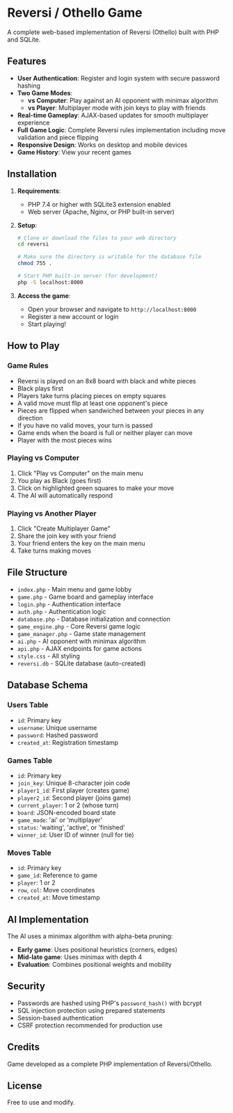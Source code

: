 # Reversi / Othello Game

A complete web-based implementation of Reversi (Othello) built with PHP and SQLite.

## Features

- **User Authentication**: Register and login system with secure password hashing
- **Two Game Modes**:
  - **vs Computer**: Play against an AI opponent with minimax algorithm
  - **vs Player**: Multiplayer mode with join keys to play with friends
- **Real-time Gameplay**: AJAX-based updates for smooth multiplayer experience
- **Full Game Logic**: Complete Reversi rules implementation including move validation and piece flipping
- **Responsive Design**: Works on desktop and mobile devices
- **Game History**: View your recent games

## Installation

1. **Requirements**:
   - PHP 7.4 or higher with SQLite3 extension enabled
   - Web server (Apache, Nginx, or PHP built-in server)

2. **Setup**:
   ```bash
   # Clone or download the files to your web directory
   cd reversi

   # Make sure the directory is writable for the database file
   chmod 755 .

   # Start PHP built-in server (for development)
   php -S localhost:8000
   ```

3. **Access the game**:
   - Open your browser and navigate to `http://localhost:8000`
   - Register a new account or login
   - Start playing!

## How to Play

### Game Rules
- Reversi is played on an 8x8 board with black and white pieces
- Black plays first
- Players take turns placing pieces on empty squares
- A valid move must flip at least one opponent's piece
- Pieces are flipped when sandwiched between your pieces in any direction
- If you have no valid moves, your turn is passed
- Game ends when the board is full or neither player can move
- Player with the most pieces wins

### Playing vs Computer
1. Click "Play vs Computer" on the main menu
2. You play as Black (goes first)
3. Click on highlighted green squares to make your move
4. The AI will automatically respond

### Playing vs Another Player
1. Click "Create Multiplayer Game"
2. Share the join key with your friend
3. Your friend enters the key on the main menu
4. Take turns making moves

## File Structure

- `index.php` - Main menu and game lobby
- `game.php` - Game board and gameplay interface
- `login.php` - Authentication interface
- `auth.php` - Authentication logic
- `database.php` - Database initialization and connection
- `game_engine.php` - Core Reversi game logic
- `game_manager.php` - Game state management
- `ai.php` - AI opponent with minimax algorithm
- `api.php` - AJAX endpoints for game actions
- `style.css` - All styling
- `reversi.db` - SQLite database (auto-created)

## Database Schema

### Users Table
- `id`: Primary key
- `username`: Unique username
- `password`: Hashed password
- `created_at`: Registration timestamp

### Games Table
- `id`: Primary key
- `join_key`: Unique 8-character join code
- `player1_id`: First player (creates game)
- `player2_id`: Second player (joins game)
- `current_player`: 1 or 2 (whose turn)
- `board`: JSON-encoded board state
- `game_mode`: 'ai' or 'multiplayer'
- `status`: 'waiting', 'active', or 'finished'
- `winner_id`: User ID of winner (null for tie)

### Moves Table
- `id`: Primary key
- `game_id`: Reference to game
- `player`: 1 or 2
- `row`, `col`: Move coordinates
- `created_at`: Move timestamp

## AI Implementation

The AI uses a minimax algorithm with alpha-beta pruning:
- **Early game**: Uses positional heuristics (corners, edges)
- **Mid-late game**: Uses minimax with depth 4
- **Evaluation**: Combines positional weights and mobility

## Security

- Passwords are hashed using PHP's `password_hash()` with bcrypt
- SQL injection protection using prepared statements
- Session-based authentication
- CSRF protection recommended for production use

## Credits

Game developed as a complete PHP implementation of Reversi/Othello.

## License

Free to use and modify.
